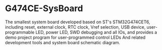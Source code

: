 # G474CE-SysBoard
The smallest system board developed based on ST's STM32G474CET6, including reset, external clock, RTC clock, Vref selection, USB device, user-programmable LED, power LED, SWD debugging and all IOs, and provides a demo project program for user-programmed control LEDs And related development tools and system board schematic diagram.
